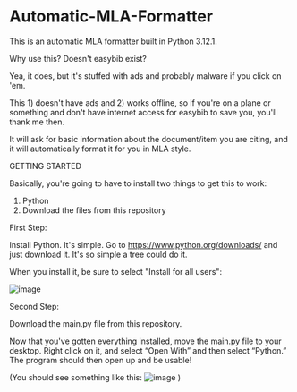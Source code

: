 # Automatic-MLA-Formatter

This is an automatic MLA formatter built in Python 3.12.1.

Why use this? Doesn't easybib exist?

Yea, it does, but it's stuffed with ads and probably malware if you click on 'em. 

This 1) doesn't have ads and 2) works offline, so if you're on a plane or something and don't have internet access for easybib to save you, you'll thank me then.

It will ask for basic information about the document/item you are citing, and it will automatically format it for you in MLA style.


GETTING STARTED



Basically, you're going to have to install two things to get this to work:

1) Python 
2) Download the files from this repository


First Step:

Install Python. It's simple. Go to https://www.python.org/downloads/ and just download it. It's so simple a tree could do it.

When you install it, be sure to select "Install for all users":

![image](https://github.com/PaulvonRedmont/Automatic-MLA-Formatter/assets/146851640/e4529826-ab8c-418a-a4d2-27a7e647f0b7)




Second Step:

Download the main.py file from this repository.




Now that you've gotten everything installed, move the main.py file to your desktop. Right click on it, and select “Open With” and then select “Python.” The program should then open up and be usable!

(You should see something like this:
![image](https://github.com/PaulvonRedmont/Automatic-MLA-Formatter/assets/146851640/b3b84240-73db-4fa2-990c-4d092388e747)
)
